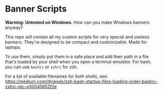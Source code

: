 # Banner Scripts

**Warning: Untested on Windows.** How can you make Windows banners anyway?

This repo will contain all my custom scripts for very special and useless banners.
They're designed to be compact and customizable. Made for laptops.

To use them, simply put them in a safe place and add their path in a file that's loaded by your shell when you open a terminal emulator.
For bash, you can use `bashrc` or `zshrc` for zsh.

For a list of available filenames for both shells, see:
https://medium.com/@rajsek/zsh-bash-startup-files-loading-order-bashrc-zshrc-etc-e30045652f2e
